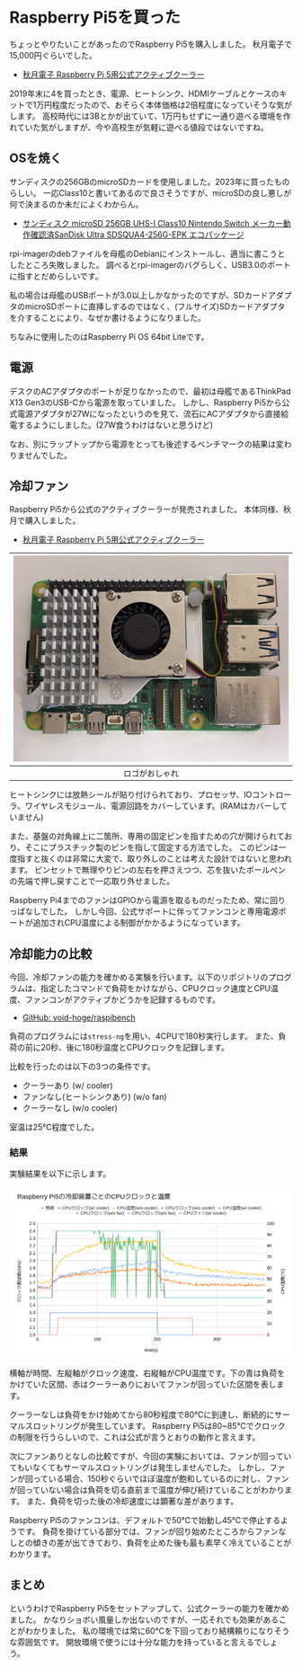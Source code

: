 # Raspberry Pi5を買った

ちょっとやりたいことがあったのでRaspberry Pi5を購入しました。
秋月電子で15,000円ぐらいでした。

- [秋月電子 Raspberry Pi 5用公式アクティブクーラー](https://akizukidenshi.com/catalog/g/g129326/)

2019年末に4を買ったとき、電源、ヒートシンク、HDMIケーブルとケースのキットで1万円程度だったので、おそらく本体価格は2倍程度になっていそうな気がします。
高校時代には3Bとかが出ていて、1万円もせずに一通り遊べる環境を作れていた気がしますが、今や高校生が気軽に遊べる値段ではないですね。

## OSを焼く
サンディスクの256GBのmicroSDカードを使用しました。2023年に買ったものらしい。
一応Class10と書いてあるので良さそうですが、microSDの良し悪しが何で決まるのか未だによくわからん。

- [サンディスク microSD 256GB UHS-I Class10 Nintendo Switch メーカー動作確認済SanDisk Ultra SDSQUA4-256G-EPK エコパッケージ](https://www.amazon.co.jp/dp/B08K3ZWLLP?ref=ppx_yo2ov_dt_b_fed_asin_title&th=1)

rpi-imagerのdebファイルを母艦のDebianにインストールし、適当に書こうとしたところ失敗しました。
調べるとrpi-imagerのバグらしく、USB3.0のポートに指すとだめらしいです。

私の場合は母艦のUSBポートが3.0以上しかなかったのですが、SDカードアダプタのmicroSDポートに直挿しするのではなく、(フルサイズ)SDカードアダプタを介することにより、なぜか書けるようになりました。

ちなみに使用したのはRaspberry Pi OS 64bit Liteです。

## 電源
デスクのACアダプタのポートが足りなかったので、最初は母艦であるThinkPad X13 Gen3のUSB-Cから電源を取っていました。
しかし、Raspberry Pi5から公式電源アダプタが27Wになったというのを見て、流石にACアダプタから直接給電するようにしました。(27W食うわけはないと思うけど)

なお、別にラップトップから電源をとっても後述するベンチマークの結果は変わりませんでした。

## 冷却ファン
Raspberry Pi5から公式のアクティブクーラーが発売されました。
本体同様、秋月で購入しました。

- [秋月電子 Raspberry Pi 5用公式アクティブクーラー](https://akizukidenshi.com/catalog/g/g129327/)


| ![image](/assets/2025-09-08-raspibench/IMG_1043.JPG) |
|:----------------------:|
| ロゴがおしゃれ         |

ヒートシンクには放熱シールが貼り付けられており、プロセッサ、IOコントローラ、ワイヤレスモジュール、電源回路をカバーしています。(RAMはカバーしていません)

また、基盤の対角線上に二箇所、専用の固定ピンを指すための穴が開けられており、そこにプラスチック製のピンを指して固定する方法でした。
このピンは一度指すと抜くのは非常に大変で、取り外しのことは考えた設計ではないと思われます。
ピンセットで無理やりピンの左右を押さえつつ、芯を抜いたボールペンの先端で押し戻すことで一応取り外せました。

Raspberry Pi4までのファンはGPIOから電源を取るものだったため、常に回りっぱなしでした。
しかし今回、公式サポートに伴ってファンコンと専用電源ポートが追加されCPU温度による制御がかかるようになっています。

## 冷却能力の比較
今回、冷却ファンの能力を確かめる実験を行います。以下のリポジトリのプログラムは、指定したコマンドで負荷をかけながら、CPUクロック速度とCPU温度、ファンコンがアクティブかどうかを記録するものです。

- [GitHub: void-hoge/raspibench](https://github.com/void-hoge/raspibench.git)

負荷のプログラムには`stress-ng`を用い、4CPUで180秒実行します。
また、負荷の前に20秒、後に180秒温度とCPUクロックを記録します。

比較を行ったのは以下の3つの条件です。
- クーラーあり (w/ cooler)
- ファンなし(ヒートシンクあり) (w/o fan)
- クーラーなし (w/o cooler)

室温は25℃程度でした。

### 結果
実験結果を以下に示します。

![image](/assets/2025-09-08-raspibench/raspibench.png)

横軸が時間、左縦軸がクロック速度、右縦軸がCPU温度です。下の青は負荷をかけていた区間、赤はクーラーありにおいてファンが回っていた区間を表します。

クーラーなしは負荷をかけ始めてから80秒程度で80℃に到達し、断続的にサーマルスロットリングが発生しています。
Raspberry Pi5は80~85℃でクロックの制限を行うらしいので、これは公式が言うとおりの動作と言えます。

次にファンありとなしの比較ですが、今回の実験においては、ファンが回っていてもいなくてもサーマルスロットリングは発生しませんでした。
しかし、ファンが回っている場合、150秒ぐらいでほぼ温度が飽和しているのに対し、ファンが回っていない場合は負荷を切る直前まで温度が伸び続けていることがわかります。
また、負荷を切った後の冷却速度には顕著な差があります。

Raspberry Pi5のファンコンは、デフォルトで50℃で始動し45℃で停止するようです。
負荷を掛けている部分では、ファンが回り始めたところからファンなしとの傾きの差が出てきており、負荷を止めた後も最も素早く冷えていることがわかります。

## まとめ

というわけでRaspberry Pi5をセットアップして、公式クーラーの能力を確かめました。
かなりショボい風量しか出ないのですが、一応それでも効果があることがわかりました。
私の環境では常に60℃を下回っており結構頼りになりそうな雰囲気です。
開放環境で使うには十分な能力を持っていると言えるでしょう。
